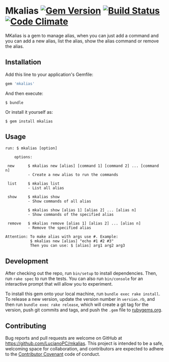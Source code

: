 # Mkalias [![Gem Version](https://badge.fury.io/rb/mkalias.svg)](https://badge.fury.io/rb/mkalias) [![Build Status](https://travis-ci.org/LucianoPC/mkalias.svg?branch=master)](https://travis-ci.org/LucianoPC/mkalias) [![Code Climate](https://codeclimate.com/github/LucianoPC/mkalias/badges/gpa.svg)](https://codeclimate.com/github/LucianoPC/mkalias)

MKalias is a gem to manage alias, when you can just add a command and you can
add a new alias, list the alias, show the alias command or remove the alias.

## Installation

Add this line to your application's Gemfile:

```ruby
gem 'mkalias'
```

And then execute:

    $ bundle

Or install it yourself as:

    $ gem install mkalias

## Usage

    run: $ mkalias [option]

		options:

     new      $ mkalias new [alias] [command 1] [command 2] ... [command n]
              - Create a new alias to run the commands

     list     $ mkalias list
              - List all alias

     show     $ mkalias show
              - Show commands of all alias

              $ mkalias show [alias 1] [alias 2] ... [alias n]
              - Show commands of the specified alias

     remove   $ mkalias remove [alias 1] [alias 2] ... [alias n]
              - Remove the specified alias

    Attention: To make alias with args use #. Example:
               $ mkalias new [alias] "echo #1 #2 #3"
               Then you can use: $ [alias] arg1 arg2 arg3


## Development

After checking out the repo, run `bin/setup` to install dependencies.
Then, run `rake spec` to run the tests. You can also run `bin/console` for
an interactive prompt that will allow you to experiment.

To install this gem onto your local machine, run `bundle exec rake install`.
To release a new version, update the version number in `version.rb`, and then
run `bundle exec rake release`, which will create a git tag for the version,
push git commits and tags, and push the `.gem` file
to [rubygems.org](https://rubygems.org).

## Contributing

Bug reports and pull requests are welcome on GitHub at
https://github.com/LucianoPC/mkalias. This project is intended to be a safe,
welcoming space for collaboration, and contributors are expected to adhere
to the [Contributor Covenant](http://contributor-covenant.org)
code of conduct.
